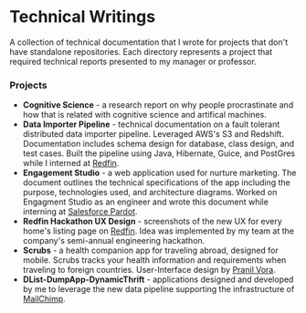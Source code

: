 # Technical Writings
A collection of technical documentation that I wrote for projects that don't have standalone repositories. Each directory represents a project that required technical reports presented to my manager or professor.

### Projects
* **Cognitive Science** - a research report on why people procrastinate and how that is related with cognitive science and artifical machines.
* **Data Importer Pipeline** - technical documentation on a fault tolerant distributed data importer pipeline. Leveraged AWS's S3 and Redshift. Documentation includes schema design for database, class design, and test cases. Built the pipeline using Java, Hibernate, Guice, and PostGres while I interned at [Redfin](https://www.redfin.com).
* **Engagement Studio** - a web application used for nurture marketing. The document outlines the technical specifications of the app including the purpose, technologies used, and architecture diagrams. Worked on Engagment Studio as an engineer and wrote this document while interning at [Salesforce Pardot](http://www.pardot.com).
* **Redfin Hackathon UX Design** - screenshots of the new UX for every home's listing page on [Redfin](https://www.redfin.com). Idea was implemented by my team at the company's semi-annual engineering hackathon. 
* **Scrubs** - a health companion app for traveling abroad, designed for mobile. Scrubs tracks your health information and requirements when traveling to foreign countries. User-Interface design by [Pranil Vora](http://www.pardot.com).
* **DList-DumpApp-DynamicThrift** - applications designed and developed by me to leverage the new data pipeline supporting the infrastructure of [MailChimp](http://mailchimp.com).


